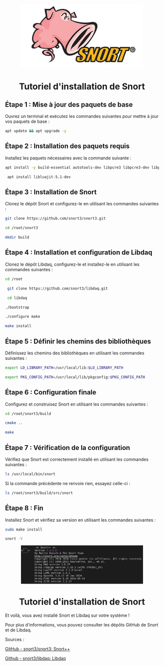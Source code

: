 <p align="center">
    <img src="snort.jpg" alt="PartageRO" style="width: 400px;" />
</p>
<h1 align="center">Tutoriel d'installation de Snort</h1>
 
## Étape 1 : Mise à jour des paquets de base
Ouvrez un terminal et exécutez les commandes suivantes pour mettre à jour vos paquets de base :

```bash 
apt update && apt upgrade -y
```

## Étape 2 : Installation des paquets requis
Installez les paquets nécessaires avec la commande suivante :

```bash
apt install -y build-essential autotools-dev libpcre3 libpcre3-dev libpcap-dev libdumbnet-dev bison flex zlib1g-dev liblzma-dev libssl-dev pkg-config hwloc libhwloc-dev cmake git 
```
```bash
 apt install libluajit-5.1-dev
```
## Étape 3 : Installation de Snort
Clonez le dépôt Snort et configurez-le en utilisant les commandes suivantes :

```bash
git clone https://github.com/snort3/snort3.git 
```

```bash
cd /root/snort3
```

```bash
mkdir build
```

## Étape 4 : Installation et configuration de Libdaq
Clonez le dépôt Libdaq, configurez-le et installez-le en utilisant les commandes suivantes :

```bash
cd /root
```

```bash
 git clone https://github.com/snort3/libdaq.git
 ```

```bash
 cd libdaq 
 ```

```bash
./bootstrap 
```

```bash
./configure make 
```
```bash
make install
```

## Étape 5 : Définir les chemins des bibliothèques 
Définissez les chemins des bibliothèques en utilisant les commandes suivantes :

```bash
export LD_LIBRARY_PATH=/usr/local/lib:$LD_LIBRARY_PATH 
```

```bash
export PKG_CONFIG_PATH=/usr/local/lib/pkgconfig:$PKG_CONFIG_PATH
```


## Étape 6 : Configuration finale
Configurez et construisez Snort en utilisant les commandes suivantes :

```bash 
cd /root/snort3/build 
```

```bash
cmake ..
```

```bash 
make 
```


## Étape 7 : Vérification de la configuration
Vérifiez que Snort est correctement installé en utilisant les commandes suivantes :

```bash
ls /usr/local/bin/snort
```

Si la commande précédente ne renvoie rien, essayez celle-ci :

```bash
ls /root/snort3/build/src/snort
```


## Étape 8 : Fin
Installez Snort et vérifiez sa version en utilisant les commandes suivantes :

```bash
sudo make install 
```
```bash 
snort -V
```
<p align="center">
    <img src="finsnort.jpg" alt="PartageRO" style="width: 400px;" />
</p>
<h1 align="center">Tutoriel d'installation de Snort</h1>

Et voilà, vous avez installé Snort et Libdaq sur votre système !

Pour plus d'informations, vous pouvez consulter les dépôts GitHub de Snort et de Libdaq.

Sources :

[GitHub - snort3/snort3: Snort++](https://github.com/snort3/snort3)

[Github - snort3/libdaq: Libdaq ](https://github.com/snort3/libdaq)